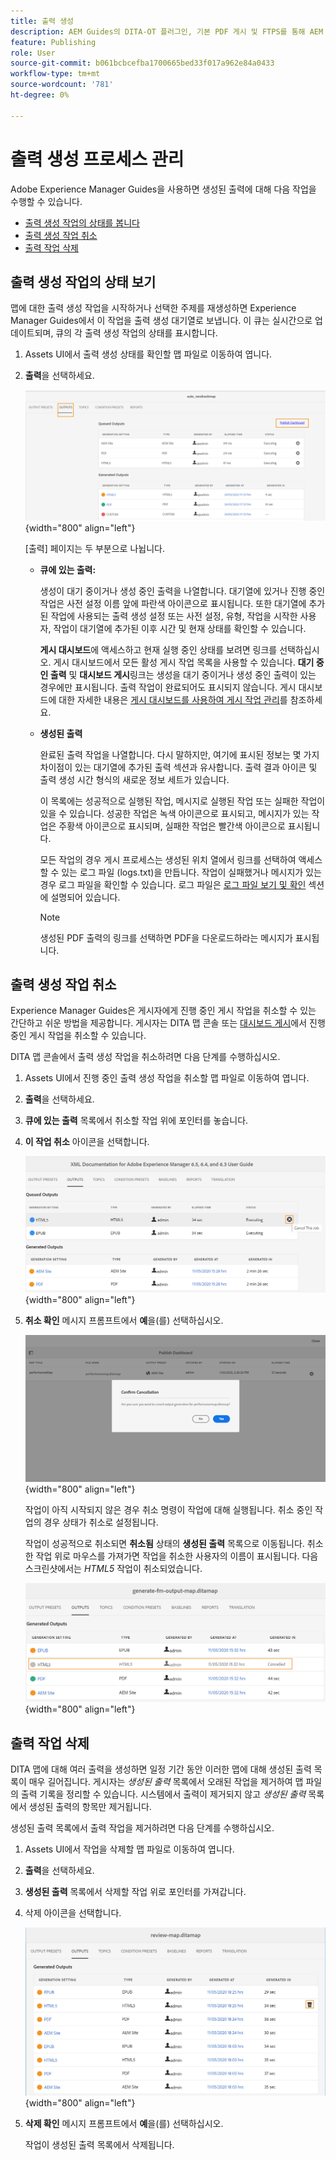 ```yaml
---
title: 출력 생성
description: AEM Guides의 DITA-OT 플러그인, 기본 PDF 게시 및 FTPS를 통해 AEM Sites, PDF, HTML5, EPUB, 사용자 지정 및 JSON의 출력 생성 프로세스를 관리합니다.
feature: Publishing
role: User
source-git-commit: b061bcbcefba1700665bed33f017a962e84a0433
workflow-type: tm+mt
source-wordcount: '781'
ht-degree: 0%

---
```


# 출력 생성 프로세스 관리

Adobe Experience Manager Guides을 사용하면 생성된 출력에 대해 다음 작업을 수행할 수 있습니다.

- [출력 생성 작업의 상태를 봅니다](#view-the-status-of-the-output-generation-task)
- [출력 생성 작업 취소](#cancel-an-output-generation-task)
- [출력 작업 삭제](#delete-an-output-task)

## 출력 생성 작업의 상태 보기

맵에 대한 출력 생성 작업을 시작하거나 선택한 주제를 재생성하면 Experience Manager Guides에서 이 작업을 출력 생성 대기열로 보냅니다. 이 큐는 실시간으로 업데이트되며, 큐의 각 출력 생성 작업의 상태를 표시합니다.

1. Assets UI에서 출력 생성 상태를 확인할 맵 파일로 이동하여 엽니다.

1. **출력**&#x200B;을 선택하세요.

   ![](images/output-queued.png){width="800" align="left"}

   [출력] 페이지는 두 부분으로 나뉩니다.

   - **큐에 있는 출력:**

     생성이 대기 중이거나 생성 중인 출력을 나열합니다. 대기열에 있거나 진행 중인 작업은 사전 설정 이름 앞에 파란색 아이콘으로 표시됩니다. 또한 대기열에 추가된 작업에 사용되는 출력 생성 설정 또는 사전 설정, 유형, 작업을 시작한 사용자, 작업이 대기열에 추가된 이후 시간 및 현재 상태를 확인할 수 있습니다.

     **게시 대시보드**&#x200B;에 액세스하고 현재 실행 중인 상태를 보려면 링크를 선택하십시오. 게시 대시보드에서 모든 활성 게시 작업 목록을 사용할 수 있습니다. **대기 중인 출력** 및 **대시보드 게시**&#x200B;링크는 생성을 대기 중이거나 생성 중인 출력이 있는 경우에만 표시됩니다. 출력 작업이 완료되어도 표시되지 않습니다. 게시 대시보드에 대한 자세한 내용은 [게시 대시보드를 사용하여 게시 작업 관리](generate-output-publish-dashboard.md#)를 참조하세요.

   - **생성된 출력**

     완료된 출력 작업을 나열합니다. 다시 말하지만, 여기에 표시된 정보는 몇 가지 차이점이 있는 대기열에 추가된 출력 섹션과 유사합니다. 출력 결과 아이콘 및 출력 생성 시간 형식의 새로운 정보 세트가 있습니다.

     이 목록에는 성공적으로 실행된 작업, 메시지로 실행된 작업 또는 실패한 작업이 있을 수 있습니다. 성공한 작업은 녹색 아이콘으로 표시되고, 메시지가 있는 작업은 주황색 아이콘으로 표시되며, 실패한 작업은 빨간색 아이콘으로 표시됩니다.

     모든 작업의 경우 게시 프로세스는 생성된 위치 열에서 링크를 선택하여 액세스할 수 있는 로그 파일 \(logs.txt\)을 만듭니다. 작업이 실패했거나 메시지가 있는 경우 로그 파일을 확인할 수 있습니다. 로그 파일은 [로그 파일 보기 및 확인](generate-output-basic-troubleshooting.md#id1822G0P0CHS) 섹션에 설명되어 있습니다.

     >[!NOTE]
     >
     > 생성된 PDF 출력의 링크를 선택하면 PDF을 다운로드하라는 메시지가 표시됩니다.


## 출력 생성 작업 취소

Experience Manager Guides은 게시자에게 진행 중인 게시 작업을 취소할 수 있는 간단하고 쉬운 방법을 제공합니다. 게시자는 DITA 맵 콘솔 또는 [대시보드 게시](generate-output-publish-dashboard.md#)에서 진행 중인 게시 작업을 취소할 수 있습니다.

DITA 맵 콘솔에서 출력 생성 작업을 취소하려면 다음 단계를 수행하십시오.

1. Assets UI에서 진행 중인 출력 생성 작업을 취소할 맵 파일로 이동하여 엽니다.

1. **출력**&#x200B;을 선택하세요.

1. **큐에 있는 출력** 목록에서 취소할 작업 위에 포인터를 놓습니다.

1. **이 작업 취소** 아이콘을 선택합니다.

   ![](images/cancel-publish-task-map-console.png){width="800" align="left"}

1. **취소 확인** 메시지 프롬프트에서 **예**&#x200B;을(를) 선택하십시오.

   ![](images/confirm-cancel-output-map-console.png){width="800" align="left"}

   작업이 아직 시작되지 않은 경우 취소 명령이 작업에 대해 실행됩니다. 취소 중인 작업의 경우 상태가 취소로 설정됩니다.

   작업이 성공적으로 취소되면 **취소됨** 상태의 **생성된 출력** 목록으로 이동됩니다. 취소한 작업 위로 마우스를 가져가면 작업을 취소한 사용자의 이름이 표시됩니다. 다음 스크린샷에서는 *HTML5* 작업이 취소되었습니다.

   ![](images/cancelled-output-task.png){width="800" align="left"}


## 출력 작업 삭제

DITA 맵에 대해 여러 출력을 생성하면 일정 기간 동안 이러한 맵에 대해 생성된 출력 목록이 매우 길어집니다. 게시자는 *생성된 출력* 목록에서 오래된 작업을 제거하여 맵 파일의 출력 기록을 정리할 수 있습니다. 시스템에서 출력이 제거되지 않고 *생성된 출력* 목록에서 생성된 출력의 항목만 제거됩니다.

생성된 출력 목록에서 출력 작업을 제거하려면 다음 단계를 수행하십시오.

1. Assets UI에서 작업을 삭제할 맵 파일로 이동하여 엽니다.

1. **출력**&#x200B;을 선택하세요.

1. **생성된 출력** 목록에서 삭제할 작업 위로 포인터를 가져갑니다.

1. 삭제 아이콘을 선택합니다.

   ![](images/delete-output-task.png){width="800" align="left"}

1. **삭제 확인** 메시지 프롬프트에서 **예**&#x200B;을(를) 선택하십시오.

   작업이 생성된 출력 목록에서 삭제됩니다.

